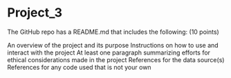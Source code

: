 # Project_3

The GitHub repo has a README.md that includes the following: (10 points)

An overview of the project and its purpose
Instructions on how to use and interact with the project
At least one paragraph summarizing efforts for ethical considerations made in the project
References for the data source(s)
References for any code used that is not your own
